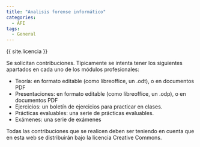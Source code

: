 ```yaml
---
title: "Analisis forense informático"
categories:
  - AFI
tags:
  - General
---
```


{{ site.licencia }}

Se solicitan contribuciones. Típicamente se intenta tener los siguientes apartados en cada uno de los módulos profesionales:

- Teoría: en formato editable (como libreoffice, un .odt), o en documentos PDF
- Presentaciones: en formato editable (como libreoffice, un .odp), o en documentos PDF
- Ejercicios: un boletín de ejercicios para practicar en clases.
- Prácticas evaluables: una serie de prácticas evaluables.
- Exámenes: una serie de exámenes

Todas las contribuciones que se realicen deben ser teniendo en cuenta que en esta web se distribuirán bajo la licencia Creative Commons.
